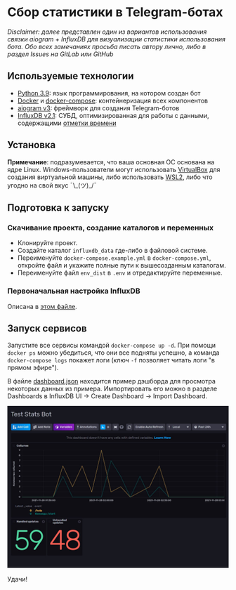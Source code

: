 # Сбор статистики в Telegram-ботах

_Disclaimer: далее представлен один из вариантов использования связки aiogram + InfluxDB 
для визуализации статистики использования бота. Обо всех замечаниях просьба писать автору лично, 
либо в раздел Issues на GitLab или GitHub_

## Используемые технологии

* [Python 3.9](https://docs.python.org/3.9): язык программирования, на котором создан бот
* [Docker](https://www.docker.com/why-docker) и [docker-compose](https://docs.docker.com/compose): 
контейнеризация всех компонентов
* [aiogram v3](https://github.com/aiogram/aiogram): фреймворк для создания Telegram-ботов
* [InfluxDB v2.1](https://www.influxdata.com/products/influxdb): СУБД, оптимизированная для работы с данными, 
содержащими [отметки времени](https://www.influxdata.com/time-series-database)

## Установка

**Примечание**: подразумевается, что ваша основная ОС основана на ядре Linux. Windows-пользователи могут 
использовать [VirtualBox](https://www.virtualbox.org) для создания виртуальной машины, либо использовать 
[WSL2](https://docs.microsoft.com/ru-ru/windows/wsl/compare-versions), либо что угодно на свой вкус ¯\\\_(ツ)_/¯
 
## Подготовка к запуску

### Скачивание проекта, создание каталогов и переменных
* Клонируйте проект. 
* Создайте каталог `influxdb_data` где-либо в файловой системе. 
* Переименуйте `docker-compose.example.yml` в `docker-compose.yml`, откройте файл и укажите полные пути к вышесозданным каталогам.
* Переименуйте файл `env_dist` в `.env` и отредактируйте переменные.

### Первоначальная настройка InfluxDB
Описана в [этом файле](FIRSTRUN.md).

## Запуск сервисов

Запустите все сервисы командой `docker-compose up -d`. При помощи `docker ps` можно убедиться, что они все подняты успешно, 
а команда `docker-compose logs` покажет логи (ключ `-f` позволяет читать логи "в прямом эфире").

В файле [dashboard.json](dashboard.json) находится пример дэшборда для просмотра некоторых данных из примера. 
Импортировать его можно в разделе Dashboards в InfluxDB UI -> Create Dashboard -> Import Dashboard.

![Пример визуализации данных](repo_imgs/dashboard.png)

Удачи!
